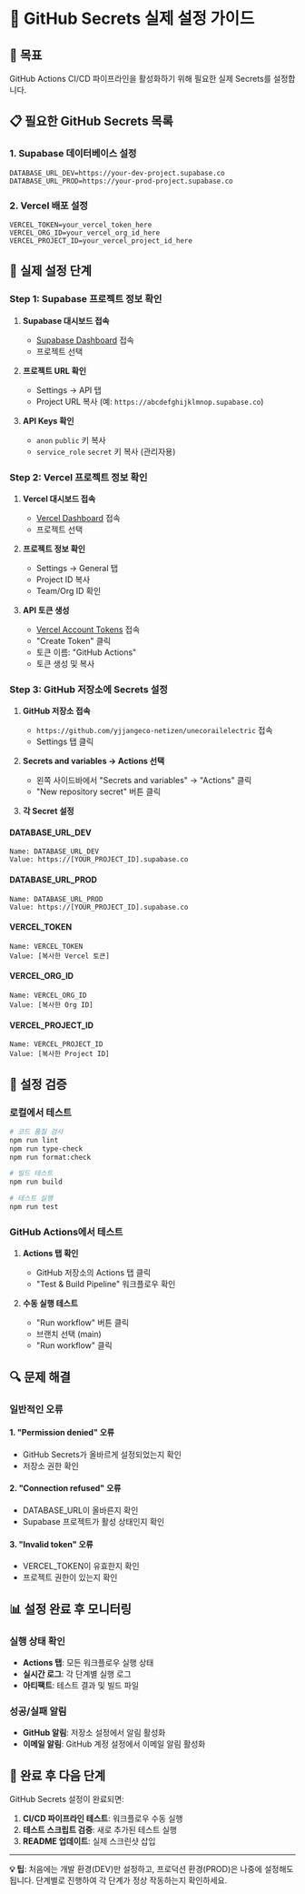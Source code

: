 # 🔐 GitHub Secrets 실제 설정 가이드

## 🎯 **목표**
GitHub Actions CI/CD 파이프라인을 활성화하기 위해 필요한 실제 Secrets를 설정합니다.

## 📋 **필요한 GitHub Secrets 목록**

### **1. Supabase 데이터베이스 설정**
```
DATABASE_URL_DEV=https://your-dev-project.supabase.co
DATABASE_URL_PROD=https://your-prod-project.supabase.co
```

### **2. Vercel 배포 설정**
```
VERCEL_TOKEN=your_vercel_token_here
VERCEL_ORG_ID=your_vercel_org_id_here
VERCEL_PROJECT_ID=your_vercel_project_id_here
```

## 🔧 **실제 설정 단계**

### **Step 1: Supabase 프로젝트 정보 확인**

1. **Supabase 대시보드 접속**
   - [Supabase Dashboard](https://supabase.com/dashboard) 접속
   - 프로젝트 선택

2. **프로젝트 URL 확인**
   - Settings → API 탭
   - Project URL 복사 (예: `https://abcdefghijklmnop.supabase.co`)

3. **API Keys 확인**
   - `anon` `public` 키 복사
   - `service_role` `secret` 키 복사 (관리자용)

### **Step 2: Vercel 프로젝트 정보 확인**

1. **Vercel 대시보드 접속**
   - [Vercel Dashboard](https://vercel.com/dashboard) 접속
   - 프로젝트 선택

2. **프로젝트 정보 확인**
   - Settings → General 탭
   - Project ID 복사
   - Team/Org ID 확인

3. **API 토큰 생성**
   - [Vercel Account Tokens](https://vercel.com/account/tokens) 접속
   - "Create Token" 클릭
   - 토큰 이름: "GitHub Actions"
   - 토큰 생성 및 복사

### **Step 3: GitHub 저장소에 Secrets 설정**

1. **GitHub 저장소 접속**
   - `https://github.com/yjjangeco-netizen/unecorailelectric` 접속
   - Settings 탭 클릭

2. **Secrets and variables → Actions 선택**
   - 왼쪽 사이드바에서 "Secrets and variables" → "Actions" 클릭
   - "New repository secret" 버튼 클릭

3. **각 Secret 설정**

#### **DATABASE_URL_DEV**
```
Name: DATABASE_URL_DEV
Value: https://[YOUR_PROJECT_ID].supabase.co
```

#### **DATABASE_URL_PROD**
```
Name: DATABASE_URL_PROD
Value: https://[YOUR_PROJECT_ID].supabase.co
```

#### **VERCEL_TOKEN**
```
Name: VERCEL_TOKEN
Value: [복사한 Vercel 토큰]
```

#### **VERCEL_ORG_ID**
```
Name: VERCEL_ORG_ID
Value: [복사한 Org ID]
```

#### **VERCEL_PROJECT_ID**
```
Name: VERCEL_PROJECT_ID
Value: [복사한 Project ID]
```

## 🧪 **설정 검증**

### **로컬에서 테스트**
```bash
# 코드 품질 검사
npm run lint
npm run type-check
npm run format:check

# 빌드 테스트
npm run build

# 테스트 실행
npm run test
```

### **GitHub Actions에서 테스트**
1. **Actions 탭 확인**
   - GitHub 저장소의 Actions 탭 클릭
   - "Test & Build Pipeline" 워크플로우 확인

2. **수동 실행 테스트**
   - "Run workflow" 버튼 클릭
   - 브랜치 선택 (main)
   - "Run workflow" 클릭

## 🔍 **문제 해결**

### **일반적인 오류**

#### **1. "Permission denied" 오류**
- GitHub Secrets가 올바르게 설정되었는지 확인
- 저장소 권한 확인

#### **2. "Connection refused" 오류**
- DATABASE_URL이 올바른지 확인
- Supabase 프로젝트가 활성 상태인지 확인

#### **3. "Invalid token" 오류**
- VERCEL_TOKEN이 유효한지 확인
- 프로젝트 권한이 있는지 확인

## 📊 **설정 완료 후 모니터링**

### **실행 상태 확인**
- **Actions 탭**: 모든 워크플로우 실행 상태
- **실시간 로그**: 각 단계별 실행 로그
- **아티팩트**: 테스트 결과 및 빌드 파일

### **성공/실패 알림**
- **GitHub 알림**: 저장소 설정에서 알림 활성화
- **이메일 알림**: GitHub 계정 설정에서 이메일 알림 활성화

## 🎉 **완료 후 다음 단계**

GitHub Secrets 설정이 완료되면:

1. **CI/CD 파이프라인 테스트**: 워크플로우 수동 실행
2. **테스트 스크립트 검증**: 새로 추가된 테스트 실행
3. **README 업데이트**: 실제 스크린샷 삽입

---

**💡 팁**: 처음에는 개발 환경(DEV)만 설정하고, 프로덕션 환경(PROD)은 나중에 설정해도 됩니다.
단계별로 진행하여 각 단계가 정상 작동하는지 확인하세요.
